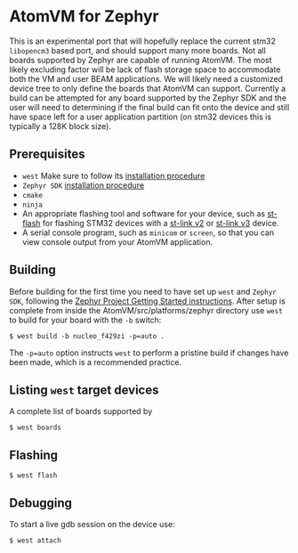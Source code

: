 <!--
 Copyright 2023 Winford (Uncle Grumpy) <winford@object.stream>

 SPDX-License-Identifier: Apache-2.0 OR LGPL-2.1-or-later
-->

# AtomVM for Zephyr
This is an experimental port that will hopefully replace the current stm32 `libopencm3` based port, and should support many more boards.
Not all boards supported by Zephyr are capable of running AtomVM. The most likely excluding factor will be lack of flash storage space to accommodate both the VM and user BEAM applications. We will likely need a customized device tree to only define the boards that AtomVM can support. Currently a build can be attempted for any board supported by the Zephyr SDK and the user will need to determining if the final build can fit onto the device and still have space left for a user application partition (on stm32 devices this is typically a 128K block size).

## Prerequisites

* `west` Make sure to follow its [installation procedure](https://docs.zephyrproject.org/latest/develop/getting_started/index.html#get-zephyr-and-install-python-dependencies)
* `Zephyr SDK` [installation procedure](https://docs.zephyrproject.org/latest/develop/getting_started/index.html#install-the-zephyr-sdk)
* `cmake`
* `ninja`
* An appropriate flashing tool and software for your device, such as [st-flash](https://github.com/texane/stlink) for flashing STM32 devices with a [st-link v2](https://www.st.com/en/development-tools/st-link-v2.html) or [st-link v3](https://www.st.com/en/development-tools/stlink-v3set.html) device.
* A serial console program, such as `minicom` or `screen`, so that you can view console output from your AtomVM application.

## Building
Before building for the first time you need to have set up `west` and `Zephyr SDK`, following the [Zephyr Project Getting Started instructions](https://docs.zephyrproject.org/latest/develop/getting_started/index.html). After setup is complete from inside the AtomVM/src/platforms/zephyr directory use `west` to build for your board with the `-b` switch:

    $ west build -b nucleo_f429zi -p=auto .

The `-p=auto` option instructs `west` to perform a pristine build if changes have been made, which is a recommended practice.

## Listing `west` target devices
A complete list of boards supported by

    $ west boards

## Flashing

    $ west flash

## Debugging
To start a live gdb session on the device use:

    $ west attach
